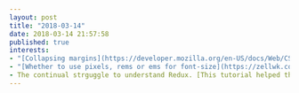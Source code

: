 ```yaml
---
layout: post
title: "2018-03-14"
date: 2018-03-14 21:57:58
published: true
interests:
- "[Collapsing margins](https://developer.mozilla.org/en-US/docs/Web/CSS/CSS_Box_Model/Mastering_margin_collapsing) again! I even ended up using a StackOverflow answer I'd previously upvoted 😩"
- "[Whether to use pixels, rems or ems for font-size](https://zellwk.com/blog/rem-vs-em/)"
- The continual strguggle to understand Redux. [This tutorial helped though](https://www.valentinog.com/blog/react-redux-tutorial-beginners/)
---
```

